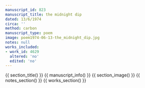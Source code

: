 ```yaml
---
manuscript_id: 823
manuscript_title: the midnight dip
dated: 13/6/1974
circa: ''
method: carbon
manuscript_type: poem
image: poem1974-06-13-the_midnight_dip.jpg
notes: null
works_included:
- work_id: 4629
  altered: 'no'
  edited: 'no'
---
```


{{ section_title() }}
{{ manuscript_info() }}
{{ section_image() }}
{{ notes_section() }}
{{ works_section() }}
